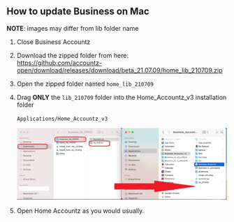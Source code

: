 ## How to update Business on Mac

**NOTE**: images may differ from lib folder name

1. Close Business Accountz
2. Download the zipped folder from here:    
   <https://github.com/accountz-open/download/releases/download/beta_21.07.09/home_lib_210709.zip>   
3. Open the zipped folder named `home_lib_210709`
4. Drag **ONLY** the `lib_210709` folder into the Home_Accountz_v3 installation folder   
  
   `Applications/Home_Accountz_v3`  
     
    ![baz update lib mac](baz-update-lib-mac.jpg)

5. Open Home Accountz as you would usually.

